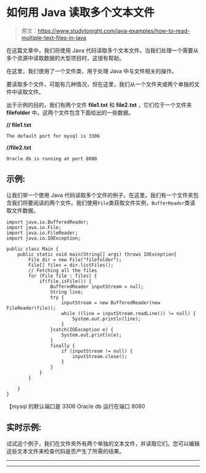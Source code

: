 # 如何用 Java 读取多个文本文件

> 原文：<https://www.studytonight.com/java-examples/how-to-read-multiple-text-files-in-java>

在这篇文章中，我们将使用 Java 代码读取多个文本文件。当我们处理一个需要从多个资源中读取数据的大型项目时，这很有帮助。

在这里，我们使用了一个文件类，用于处理 Java 中与文件相关的操作。

要读取多个文件，可能有几种情况，但在这里，我们从一个文件夹或两个单独的文件中读取文件。

出于示例的目的，我们有两个文件 **file1.txt** 和 **file2.txt** ，它们位于一个文件夹 **filefolder** 中。这两个文件包含下面给出的一些数据。

**// file1.txt**

```
The default port for mysql is 3306 
```

**//file2.txt**

```
Oracle db is running at port 8080
```

## 示例:

让我们举一个使用 Java 代码读取多个文件的例子。在这里，我们有一个文件夹包含我们将要阅读的两个文件。我们使用`File`类获取文件实例，`BufferReader`类读取文件数据。

```
import java.io.BufferedReader;
import java.io.File;
import java.io.FileReader;
import java.io.IOException;

public class Main {
	public static void main(String[] args) throws IOException{  
        File dir = new File("filefolder");
        File[] files = dir.listFiles();
        // Fetching all the files
        for (File file : files) {
            if(file.isFile()) {
                BufferedReader inputStream = null;
                String line;
                try {
                    inputStream = new BufferedReader(new FileReader(file));
                    while ((line = inputStream.readLine()) != null) {
                        System.out.println(line);
                    }
                }catch(IOException e) {
                	System.out.println(e);
                }
                finally {
                    if (inputStream != null) {
                        inputStream.close();
                    }
                }
            }
        }

	}
}
```

【mysql 的默认端口是 3306
Oracle db 运行在端口 8080

## 实时示例:

试试这个例子，我们在文件夹外有两个单独的文本文件，并读取它们。您可以编辑这些文本文件来检查代码是否产生了所需的结果。

* * *

* * *